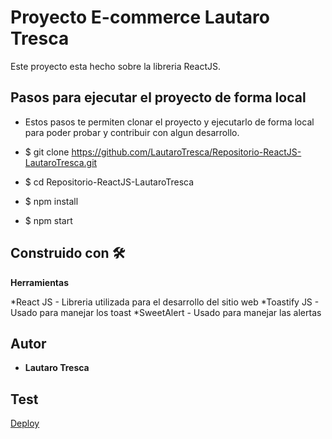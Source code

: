 # Proyecto E-commerce Lautaro Tresca

Este proyecto esta hecho sobre la libreria ReactJS.

## Pasos para ejecutar el proyecto de forma local
* Estos pasos te permiten clonar el proyecto y ejecutarlo de forma local para poder probar y contribuir con algun desarrollo.

* $ git clone https://github.com/LautaroTresca/Repositorio-ReactJS-LautaroTresca.git
* $ cd Repositorio-ReactJS-LautaroTresca 
* $ npm install
* $ npm start

## Construido con 🛠️

**Herramientas**

*React JS - Libreria utilizada para el desarrollo del sitio web
*Toastify JS - Usado para manejar los toast
*SweetAlert - Usado para manejar las alertas

## Autor
* **Lautaro Tresca**

## Test
[Deploy](http://repositorio-react-js-lautaro-tresca.vercel.app/)


